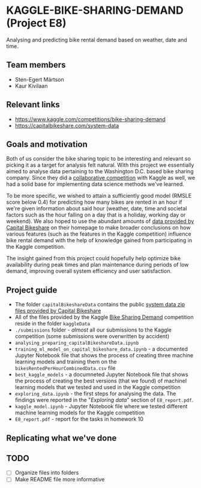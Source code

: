 # KAGGLE-BIKE-SHARING-DEMAND (Project E8)

Analysing and predicting bike rental demand based on weather, date and time.

## Team members

- Sten-Egert Märtson
- Kaur Kivilaan

## Relevant links

- https://www.kaggle.com/competitions/bike-sharing-demand
- https://capitalbikeshare.com/system-data

## Goals and motivation

Both of us consider the bike sharing topic to be interesting and relevant so picking it as a target for analysis felt natural. With this project we essentially aimed to analyse data pertaining to the Washington D.C. based bike sharing company. Since they did a [collaborative competition](https://www.kaggle.com/competitions/bike-sharing-demand) with Kaggle as well, we had a solid base for implementing data science methods we've learned.

To be more specific, we wished to attain a sufficiently good model (RMSLE score below 0.4) for predicting how many bikes are rented in an hour if we're given information about said hour (weather, date, time and societal factors such as the hour falling on a day that is a holiday, working day or weekend). We also hoped to use the abundant amounts of [data provided by Capital Bikeshare](https://capitalbikeshare.com/system-data) on their homepage to make broader conclusions on how various features (such as the features in the Kaggle competition) influence bike rental demand with the help of knowledge gained from participating in the Kaggle competition.

The insight gained from this project could hopefully help optimize bike availability during peak times and plan maintenance during periods of low demand, improving overall system efficiency and user satisfaction.

## Project guide

- The folder `capitalBikeshareData` contains the public [system data zip files provided by Capital Bikeshare](https://capitalbikeshare.com/system-data)
- All of the files provided by the Kaggle [Bike Sharing Demand](https://www.kaggle.com/competitions/bike-sharing-demand/data) competition reside in the folder `kaggleData`
- `./submissions` folder - *almost* all our submissions to the Kaggle competition (some submissions were overwritten by accident)
- `analysing_preparing_capitalBikeshareData.ipynb`
- `training_ml_model_on_capital_bikeshare_data.ipynb` - a documented Jupyter Notebook file that shows the process of creating three machine learning models and training them on the `bikesRentedPerHourCombinedData.csv` file
- `best_kaggle_models` - a documneted Jupyter Notebook file that shows the process of creating the best versions (that we found) of machinel learning models that we tested and used in the Kaggle competition
- `exploring_data.ipynb` - the first steps for analysing the data. The findings were reported in the "*Exploring data*" section of `E8_report.pdf`.
- `kaggle_model.ipynb` - Jupyter Notebook file where we tested different machine learning models for the Kaggle competition
- `E8_report.pdf` - report for the tasks in homework 10

## Replicating what we've done

## TODO

- [ ] Organize files into folders
- [ ] Make README file more informative
